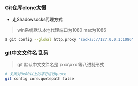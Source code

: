 ### Git仓库clone太慢

- 走Shadowsocks代理方式
> win系统默认本地代理端口为1080 mac为1086
```bash
$ git config --global http.proxy 'socks5://127.0.0.1:1086'
```

### git中文文件名 乱码
> git 默认中文文件名是 \xxx\xxx 等八进制形式 
```bash
# 关闭对0x80以上的字符进行quote
git config core.quotepath false
```